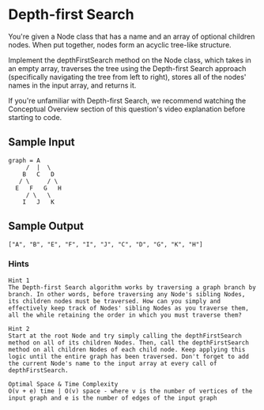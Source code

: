 # Depth-first Search

You're given a Node class that has a name and an array of optional children nodes. When put together, nodes form an acyclic tree-like structure.

Implement the depthFirstSearch method on the Node class, which takes in an empty array, traverses the tree using the Depth-first Search approach (specifically navigating the tree from left to right), stores all of the nodes' names in the input array, and returns it.

If you're unfamiliar with Depth-first Search, we recommend watching the Conceptual Overview section of this question's video explanation before starting to code.

## Sample Input
```
graph = A
     /  |  \
    B   C   D
   / \     / \
  E   F   G   H
     / \   \
    I   J   K
```

## Sample Output

```
["A", "B", "E", "F", "I", "J", "C", "D", "G", "K", "H"]
```

### Hints

```
Hint 1
The Depth-first Search algorithm works by traversing a graph branch by branch. In other words, before traversing any Node's sibling Nodes, its children nodes must be traversed. How can you simply and effectively keep track of Nodes' sibling Nodes as you traverse them, all the while retaining the order in which you must traverse them?
```

```
Hint 2
Start at the root Node and try simply calling the depthFirstSearch method on all of its children Nodes. Then, call the depthFirstSearch method on all children Nodes of each child node. Keep applying this logic until the entire graph has been traversed. Don't forget to add the current Node's name to the input array at every call of depthFirstSearch.
```

```
Optimal Space & Time Complexity
O(v + e) time | O(v) space - where v is the number of vertices of the input graph and e is the number of edges of the input graph
```
